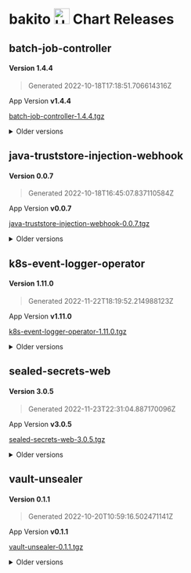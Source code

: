 # bakito <img src="https://helm.sh/img/helm.svg" alt="Helm" style="width:32px;"/> Chart Releases

## batch-job-controller

#### Version **1.4.4**

> Generated 2022-10-18T17:18:51.706614316Z

App Version **v1.4.4**

[batch-job-controller-1.4.4.tgz](https://github.com/bakito/helm-charts/releases/download/batch-job-controller-1.4.4/batch-job-controller-1.4.4.tgz)


<details>
  <summary>Older versions</summary>
  <br/><br/>
  <h4>Version <strong>1.4.3</strong></h4>

  <blockquote><p>Generated 2022-07-07T11:32:41.376363512Z</p></blockquote>

  <p>App Version <strong>v1.4.3</strong></p>
  <a href="https://github.com/bakito/helm-charts/releases/download/batch-job-controller-1.4.3/batch-job-controller-1.4.3.tgz">batch-job-controller-1.4.3.tgz</a>


  <br/><br/>
  <h4>Version <strong>1.4.2</strong></h4>

  <blockquote><p>Generated 2022-07-06T21:02:54.495782593Z</p></blockquote>

  <p>App Version <strong>v1.4.2</strong></p>
  <a href="https://github.com/bakito/helm-charts/releases/download/batch-job-controller-1.4.2/batch-job-controller-1.4.2.tgz">batch-job-controller-1.4.2.tgz</a>


  <br/><br/>
  <h4>Version <strong>1.4.1</strong></h4>

  <blockquote><p>Generated 2022-07-06T07:00:45.618623641Z</p></blockquote>

  <p>App Version <strong>v1.4.1</strong></p>
  <a href="https://github.com/bakito/helm-charts/releases/download/batch-job-controller-1.4.1/batch-job-controller-1.4.1.tgz">batch-job-controller-1.4.1.tgz</a>


  <br/><br/>
  <h4>Version <strong>1.4.0</strong></h4>

  <blockquote><p>Generated 2022-07-05T20:53:31.309596588Z</p></blockquote>

  <p>App Version <strong>v1.4.0</strong></p>
  <a href="https://github.com/bakito/helm-charts/releases/download/batch-job-controller-1.4.0/batch-job-controller-1.4.0.tgz">batch-job-controller-1.4.0.tgz</a>


  <br/><br/>
  <h4>Version <strong>1.3.0</strong></h4>

  <blockquote><p>Generated 2021-12-27T21:22:39.090378347Z</p></blockquote>

  <p>App Version <strong>v1.3.0</strong></p>
  <a href="https://github.com/bakito/helm-charts/releases/download/batch-job-controller-1.3.0/batch-job-controller-1.3.0.tgz">batch-job-controller-1.3.0.tgz</a>


  <br/><br/>
  <h4>Version <strong>1.2.4</strong></h4>

  <blockquote><p>Generated 2021-12-24T10:35:37.144675166Z</p></blockquote>

  <p>App Version <strong>v1.2.4</strong></p>
  <a href="https://github.com/bakito/helm-charts/releases/download/batch-job-controller-1.2.4/batch-job-controller-1.2.4.tgz">batch-job-controller-1.2.4.tgz</a>


  <br/><br/>
  <h4>Version <strong>1.2.3</strong></h4>

  <blockquote><p>Generated 2021-12-23T15:54:45.008016147Z</p></blockquote>

  <p>App Version <strong>v1.2.3</strong></p>
  <a href="https://github.com/bakito/helm-charts/releases/download/batch-job-controller-1.2.3/batch-job-controller-1.2.3.tgz">batch-job-controller-1.2.3.tgz</a>


  <br/><br/>
  <h4>Version <strong>1.2.2</strong></h4>

  <blockquote><p>Generated 2021-12-09T17:45:31.181095577Z</p></blockquote>

  <p>App Version <strong>v1.2.2</strong></p>
  <a href="https://github.com/bakito/helm-charts/releases/download/batch-job-controller-1.2.2/batch-job-controller-1.2.2.tgz">batch-job-controller-1.2.2.tgz</a>


  <br/><br/>
  <h4>Version <strong>1.2.1</strong></h4>

  <blockquote><p>Generated 2021-12-08T14:25:48.407917725Z</p></blockquote>

  <p>App Version <strong>v1.2.1</strong></p>
  <a href="https://github.com/bakito/helm-charts/releases/download/batch-job-controller-1.2.1/batch-job-controller-1.2.1.tgz">batch-job-controller-1.2.1.tgz</a>


  <br/><br/>
  <h4>Version <strong>1.2.0</strong></h4>

  <blockquote><p>Generated 2021-12-07T12:12:04.710022445Z</p></blockquote>

  <p>App Version <strong>v1.2.0</strong></p>
  <a href="https://github.com/bakito/helm-charts/releases/download/batch-job-controller-1.2.0/batch-job-controller-1.2.0.tgz">batch-job-controller-1.2.0.tgz</a>


  <br/><br/>
  <h4>Version <strong>1.1.3</strong></h4>

  <blockquote><p>Generated 2021-12-06T22:26:45.912669097Z</p></blockquote>

  <p>App Version <strong>v1.1.3</strong></p>
  <a href="https://github.com/bakito/helm-charts/releases/download/batch-job-controller-1.1.3/batch-job-controller-1.1.3.tgz">batch-job-controller-1.1.3.tgz</a>


  <br/><br/>
  <h4>Version <strong>1.1.2</strong></h4>

  <blockquote><p>Generated 2021-11-05T00:09:17.692082079Z</p></blockquote>

  <p>App Version <strong>v1.1.2</strong></p>
  <a href="https://github.com/bakito/helm-charts/releases/download/batch-job-controller-1.1.2/batch-job-controller-1.1.2.tgz">batch-job-controller-1.1.2.tgz</a>


  <br/><br/>
  <h4>Version <strong>v1.1.1</strong></h4>

  <blockquote><p>Generated 2021-08-25T20:30:58.869775403+02:00</p></blockquote>

  <p>App Version <strong>v1.1.1</strong></p>
  <a href="https://github.com/bakito/helm-charts/releases/download/batch-job-controller-v1.1.1/batch-job-controller-v1.1.1.tgz">batch-job-controller-v1.1.1.tgz</a>
</details>

## java-truststore-injection-webhook

#### Version **0.0.7**

> Generated 2022-10-18T16:45:07.837110584Z

App Version **v0.0.7**

[java-truststore-injection-webhook-0.0.7.tgz](https://github.com/bakito/helm-charts/releases/download/java-truststore-injection-webhook-0.0.7/java-truststore-injection-webhook-0.0.7.tgz)


<details>
  <summary>Older versions</summary>
  <br/><br/>
  <h4>Version <strong>0.0.6</strong></h4>

  <blockquote><p>Generated 2022-09-22T16:27:34.249460025Z</p></blockquote>

  <p>App Version <strong>v0.0.6</strong></p>
  <a href="https://github.com/bakito/helm-charts/releases/download/java-truststore-injection-webhook-0.0.6/java-truststore-injection-webhook-0.0.6.tgz">java-truststore-injection-webhook-0.0.6.tgz</a>


  <br/><br/>
  <h4>Version <strong>0.0.5</strong></h4>

  <blockquote><p>Generated 2021-11-03T20:35:32.141602152Z</p></blockquote>

  <p>App Version <strong>v0.0.5</strong></p>
  <a href="https://github.com/bakito/helm-charts/releases/download/java-truststore-injection-webhook-0.0.5/java-truststore-injection-webhook-0.0.5.tgz">java-truststore-injection-webhook-0.0.5.tgz</a>


  <br/><br/>
  <h4>Version <strong>0.0.4</strong></h4>

  <blockquote><p>Generated 2021-11-02T09:33:11.013027346Z</p></blockquote>

  <p>App Version <strong>v0.0.4</strong></p>
  <a href="https://github.com/bakito/helm-charts/releases/download/java-truststore-injection-webhook-0.0.4/java-truststore-injection-webhook-0.0.4.tgz">java-truststore-injection-webhook-0.0.4.tgz</a>


  <br/><br/>
  <h4>Version <strong>0.0.2</strong></h4>

  <blockquote><p>Generated 2021-10-30T13:16:26.566426629Z</p></blockquote>

  <p>App Version <strong>v0.0.2</strong></p>
  <a href="https://github.com/bakito/helm-charts/releases/download/java-truststore-injection-webhook-0.0.2/java-truststore-injection-webhook-0.0.2.tgz">java-truststore-injection-webhook-0.0.2.tgz</a>
</details>

## k8s-event-logger-operator

#### Version **1.11.0**

> Generated 2022-11-22T18:19:52.214988123Z

App Version **v1.11.0**

[k8s-event-logger-operator-1.11.0.tgz](https://github.com/bakito/helm-charts/releases/download/k8s-event-logger-operator-1.11.0/k8s-event-logger-operator-1.11.0.tgz)


<details>
  <summary>Older versions</summary>
  <br/><br/>
  <h4>Version <strong>1.10.2</strong></h4>

  <blockquote><p>Generated 2022-10-18T16:30:37.589528283Z</p></blockquote>

  <p>App Version <strong>v1.10.2</strong></p>
  <a href="https://github.com/bakito/helm-charts/releases/download/k8s-event-logger-operator-1.10.2/k8s-event-logger-operator-1.10.2.tgz">k8s-event-logger-operator-1.10.2.tgz</a>


  <br/><br/>
  <h4>Version <strong>1.10.1</strong></h4>

  <blockquote><p>Generated 2022-05-30T14:29:49.732531154Z</p></blockquote>

  <p>App Version <strong>v1.10.1</strong></p>
  <a href="https://github.com/bakito/helm-charts/releases/download/k8s-event-logger-operator-1.10.1/k8s-event-logger-operator-1.10.1.tgz">k8s-event-logger-operator-1.10.1.tgz</a>


  <br/><br/>
  <h4>Version <strong>1.10.0</strong></h4>

  <blockquote><p>Generated 2022-05-30T14:27:25.555184234Z</p></blockquote>

  <p>App Version <strong>v1.10.0</strong></p>
  <a href="https://github.com/bakito/helm-charts/releases/download/k8s-event-logger-operator-1.10.0/k8s-event-logger-operator-1.10.0.tgz">k8s-event-logger-operator-1.10.0.tgz</a>


  <br/><br/>
  <h4>Version <strong>1.9.4</strong></h4>

  <blockquote><p>Generated 2022-02-04T07:41:06.256241598Z</p></blockquote>

  <p>App Version <strong>v1.9.4</strong></p>
  <a href="https://github.com/bakito/helm-charts/releases/download/k8s-event-logger-operator-1.9.4/k8s-event-logger-operator-1.9.4.tgz">k8s-event-logger-operator-1.9.4.tgz</a>


  <br/><br/>
  <h4>Version <strong>1.9.3</strong></h4>

  <blockquote><p>Generated 2022-02-04T07:33:13.840257274Z</p></blockquote>

  <p>App Version <strong>v1.9.3</strong></p>
  <a href="https://github.com/bakito/helm-charts/releases/download/k8s-event-logger-operator-1.9.3/k8s-event-logger-operator-1.9.3.tgz">k8s-event-logger-operator-1.9.3.tgz</a>


  <br/><br/>
  <h4>Version <strong>1.9.2</strong></h4>

  <blockquote><p>Generated 2022-02-03T17:17:11.954294538Z</p></blockquote>

  <p>App Version <strong>v1.9.2</strong></p>
  <a href="https://github.com/bakito/helm-charts/releases/download/k8s-event-logger-operator-1.9.2/k8s-event-logger-operator-1.9.2.tgz">k8s-event-logger-operator-1.9.2.tgz</a>


  <br/><br/>
  <h4>Version <strong>1.9.1</strong></h4>

  <blockquote><p>Generated 2022-02-02T22:13:24.993847833Z</p></blockquote>

  <p>App Version <strong>v1.9.1</strong></p>
  <a href="https://github.com/bakito/helm-charts/releases/download/k8s-event-logger-operator-1.9.1/k8s-event-logger-operator-1.9.1.tgz">k8s-event-logger-operator-1.9.1.tgz</a>


  <br/><br/>
  <h4>Version <strong>1.9.0</strong></h4>

  <blockquote><p>Generated 2022-02-02T15:41:51.90439579Z</p></blockquote>

  <p>App Version <strong>v1.9.0</strong></p>
  <a href="https://github.com/bakito/helm-charts/releases/download/k8s-event-logger-operator-1.9.0/k8s-event-logger-operator-1.9.0.tgz">k8s-event-logger-operator-1.9.0.tgz</a>


  <br/><br/>
  <h4>Version <strong>1.8.2</strong></h4>

  <blockquote><p>Generated 2021-11-05T00:02:25.182569646Z</p></blockquote>

  <p>App Version <strong>v1.8.2</strong></p>
  <a href="https://github.com/bakito/helm-charts/releases/download/k8s-event-logger-operator-1.8.2/k8s-event-logger-operator-1.8.2.tgz">k8s-event-logger-operator-1.8.2.tgz</a>


  <br/><br/>
  <h4>Version <strong>1.8.1</strong></h4>

  <blockquote><p>Generated 2021-08-25T19:01:09.43622615+02:00</p></blockquote>

  <p>App Version <strong>1.8.1</strong></p>
  <a href="https://github.com/bakito/helm-charts/releases/download/k8s-event-logger-operator-1.8.1/k8s-event-logger-operator-1.8.1.tgz">k8s-event-logger-operator-1.8.1.tgz</a>
</details>

## sealed-secrets-web

#### Version **3.0.5**

> Generated 2022-11-23T22:31:04.887170096Z

App Version **v3.0.5**

[sealed-secrets-web-3.0.5.tgz](https://github.com/bakito/helm-charts/releases/download/sealed-secrets-web-3.0.5/sealed-secrets-web-3.0.5.tgz)


<details>
  <summary>Older versions</summary>
  <br/><br/>
  <h4>Version <strong>3.0.4</strong></h4>

  <blockquote><p>Generated 2022-11-23T19:37:55.567088336Z</p></blockquote>

  <p>App Version <strong>v3.0.4</strong></p>
  <a href="https://github.com/bakito/helm-charts/releases/download/sealed-secrets-web-3.0.4/sealed-secrets-web-3.0.4.tgz">sealed-secrets-web-3.0.4.tgz</a>


  <br/><br/>
  <h4>Version <strong>3.0.3</strong></h4>

  <blockquote><p>Generated 2022-11-23T14:18:00.036136629Z</p></blockquote>

  <p>App Version <strong>v3.0.3</strong></p>
  <a href="https://github.com/bakito/helm-charts/releases/download/sealed-secrets-web-3.0.3/sealed-secrets-web-3.0.3.tgz">sealed-secrets-web-3.0.3.tgz</a>


  <br/><br/>
  <h4>Version <strong>3.0.2</strong></h4>

  <blockquote><p>Generated 2022-11-23T13:07:26.775120051Z</p></blockquote>

  <p>App Version <strong>v3.0.2</strong></p>
  <a href="https://github.com/bakito/helm-charts/releases/download/sealed-secrets-web-3.0.2/sealed-secrets-web-3.0.2.tgz">sealed-secrets-web-3.0.2.tgz</a>


  <br/><br/>
  <h4>Version <strong>3.0.0</strong></h4>

  <blockquote><p>Generated 2022-11-19T18:30:13.005204347Z</p></blockquote>

  <p>App Version <strong>v3.0.0</strong></p>
  <a href="https://github.com/bakito/helm-charts/releases/download/sealed-secrets-web-3.0.0/sealed-secrets-web-3.0.0.tgz">sealed-secrets-web-3.0.0.tgz</a>


  <br/><br/>
  <h4>Version <strong>3.0.0-pre</strong></h4>

  <blockquote><p>Generated 2022-11-18T18:01:09.610745936Z</p></blockquote>

  <p>App Version <strong>v3.0.0-pre</strong></p>
  <a href="https://github.com/bakito/helm-charts/releases/download/sealed-secrets-web-3.0.0-pre/sealed-secrets-web-3.0.0-pre.tgz">sealed-secrets-web-3.0.0-pre.tgz</a>


  <br/><br/>
  <h4>Version <strong>2.8.3</strong></h4>

  <blockquote><p>Generated 2022-10-24T06:24:15.220427048Z</p></blockquote>

  <p>App Version <strong>v2.8.3</strong></p>
  <a href="https://github.com/bakito/helm-charts/releases/download/sealed-secrets-web-2.8.3/sealed-secrets-web-2.8.3.tgz">sealed-secrets-web-2.8.3.tgz</a>


  <br/><br/>
  <h4>Version <strong>2.8.2</strong></h4>

  <blockquote><p>Generated 2022-10-18T13:39:23.474272967Z</p></blockquote>

  <p>App Version <strong>v2.8.2</strong></p>
  <a href="https://github.com/bakito/helm-charts/releases/download/sealed-secrets-web-2.8.2/sealed-secrets-web-2.8.2.tgz">sealed-secrets-web-2.8.2.tgz</a>


  <br/><br/>
  <h4>Version <strong>2.8.1</strong></h4>

  <blockquote><p>Generated 2022-10-01T19:18:42.966283012Z</p></blockquote>

  <p>App Version <strong>v2.8.1</strong></p>
  <a href="https://github.com/bakito/helm-charts/releases/download/sealed-secrets-web-2.8.1/sealed-secrets-web-2.8.1.tgz">sealed-secrets-web-2.8.1.tgz</a>


  <br/><br/>
  <h4>Version <strong>2.8.0</strong></h4>

  <blockquote><p>Generated 2022-03-25T20:26:30.434037662Z</p></blockquote>

  <p>App Version <strong>v2.8.0</strong></p>
  <a href="https://github.com/bakito/helm-charts/releases/download/sealed-secrets-web-2.8.0/sealed-secrets-web-2.8.0.tgz">sealed-secrets-web-2.8.0.tgz</a>


  <br/><br/>
  <h4>Version <strong>2.7.1</strong></h4>

  <blockquote><p>Generated 2022-03-06T07:35:21.892930259Z</p></blockquote>

  <p>App Version <strong>v2.7.1</strong></p>
  <a href="https://github.com/bakito/helm-charts/releases/download/sealed-secrets-web-2.7.1/sealed-secrets-web-2.7.1.tgz">sealed-secrets-web-2.7.1.tgz</a>


  <br/><br/>
  <h4>Version <strong>2.7.0</strong></h4>

  <blockquote><p>Generated 2022-01-24T19:43:53.307831499Z</p></blockquote>

  <p>App Version <strong>v2.7.0</strong></p>
  <a href="https://github.com/bakito/helm-charts/releases/download/sealed-secrets-web-2.7.0/sealed-secrets-web-2.7.0.tgz">sealed-secrets-web-2.7.0.tgz</a>


  <br/><br/>
  <h4>Version <strong>2.6.1</strong></h4>

  <blockquote><p>Generated 2021-10-12T01:56:57.234627959+02:00</p></blockquote>

  <p>App Version <strong>v2.6.1</strong></p>
  <a href="https://github.com/bakito/helm-charts/releases/download/sealed-secrets-web-2.6.1/sealed-secrets-web-2.6.1.tgz">sealed-secrets-web-2.6.1.tgz</a>


  <br/><br/>
  <h4>Version <strong>2.6.0</strong></h4>

  <blockquote><p>Generated 2021-09-15T21:33:30.235863008+02:00</p></blockquote>

  <p>App Version <strong>2.6.0</strong></p>
  <a href="https://github.com/bakito/helm-charts/releases/download/sealed-secrets-web-2.6.0/sealed-secrets-web-2.6.0.tgz">sealed-secrets-web-2.6.0.tgz</a>


  <br/><br/>
  <h4>Version <strong>2.5.4</strong></h4>

  <blockquote><p>Generated 2021-09-10T13:27:58.05926312+02:00</p></blockquote>

  <p>App Version <strong>2.5.4</strong></p>
  <a href="https://github.com/bakito/helm-charts/releases/download/sealed-secrets-web-2.5.4/sealed-secrets-web-2.5.4.tgz">sealed-secrets-web-2.5.4.tgz</a>


  <br/><br/>
  <h4>Version <strong>2.5.3</strong></h4>

  <blockquote><p>Generated 2021-09-10T13:16:06.890062458+02:00</p></blockquote>

  <p>App Version <strong>2.5.3</strong></p>
  <a href="https://github.com/bakito/helm-charts/releases/download/sealed-secrets-web-2.5.3/sealed-secrets-web-2.5.3.tgz">sealed-secrets-web-2.5.3.tgz</a>


  <br/><br/>
  <h4>Version <strong>2.5.2</strong></h4>

  <blockquote><p>Generated 2021-09-10T07:35:41.709763934+02:00</p></blockquote>

  <p>App Version <strong>2.5.2</strong></p>
  <a href="https://github.com/bakito/helm-charts/releases/download/sealed-secrets-web-2.5.2/sealed-secrets-web-2.5.2.tgz">sealed-secrets-web-2.5.2.tgz</a>


  <br/><br/>
  <h4>Version <strong>2.5.1</strong></h4>

  <blockquote><p>Generated 2021-09-03T21:17:24.787032551+02:00</p></blockquote>

  <p>App Version <strong>2.5.1</strong></p>
  <a href="https://github.com/bakito/helm-charts/releases/download/sealed-secrets-web-2.5.1/sealed-secrets-web-2.5.1.tgz">sealed-secrets-web-2.5.1.tgz</a>


  <br/><br/>
  <h4>Version <strong>2.5.0</strong></h4>

  <blockquote><p>Generated 2021-08-26T21:06:38.413497229+02:00</p></blockquote>

  <p>App Version <strong>2.5.0</strong></p>
  <a href="https://github.com/bakito/helm-charts/releases/download/sealed-secrets-web-2.5.0/sealed-secrets-web-2.5.0.tgz">sealed-secrets-web-2.5.0.tgz</a>
</details>

## vault-unsealer

#### Version **0.1.1**

> Generated 2022-10-20T10:59:16.502471141Z

App Version **v0.1.1**

[vault-unsealer-0.1.1.tgz](https://github.com/bakito/helm-charts/releases/download/vault-unsealer-0.1.1/vault-unsealer-0.1.1.tgz)


<details>
  <summary>Older versions</summary>
  <br/><br/>
  <h4>Version <strong>0.1.0</strong></h4>

  <blockquote><p>Generated 2022-10-20T12:14:19.703966251Z</p></blockquote>

  <p>App Version <strong>v0.1.0</strong></p>
  <a href="https://github.com/bakito/helm-charts/releases/download/vault-unsealer-0.1.0/vault-unsealer-0.1.0.tgz">vault-unsealer-0.1.0.tgz</a>


  <br/><br/>
  <h4>Version <strong>0.0.7</strong></h4>

  <blockquote><p>Generated 2022-10-19T22:16:48.657093641Z</p></blockquote>

  <p>App Version <strong>v0.0.7</strong></p>
  <a href="https://github.com/bakito/helm-charts/releases/download/vault-unsealer-0.0.7/vault-unsealer-0.0.7.tgz">vault-unsealer-0.0.7.tgz</a>


  <br/><br/>
  <h4>Version <strong>0.0.3</strong></h4>

  <blockquote><p>Generated 2022-10-18T13:42:01.875797584Z</p></blockquote>

  <p>App Version <strong>v0.0.3</strong></p>
  <a href="https://github.com/bakito/helm-charts/releases/download/vault-unsealer-0.0.3/vault-unsealer-0.0.3.tgz">vault-unsealer-0.0.3.tgz</a>


  <br/><br/>
  <h4>Version <strong>0.0.2</strong></h4>

  <blockquote><p>Generated 2022-10-18T13:10:17.722220911Z</p></blockquote>

  <p>App Version <strong>v0.0.2</strong></p>
  <a href="https://github.com/bakito/helm-charts/releases/download/vault-unsealer-0.0.2/vault-unsealer-0.0.2.tgz">vault-unsealer-0.0.2.tgz</a>


  <br/><br/>
  <h4>Version <strong>0.0.1</strong></h4>

  <blockquote><p>Generated 2022-10-17T11:12:18.071599136Z</p></blockquote>

  <p>App Version <strong>v0.0.1</strong></p>
  <a href="https://github.com/bakito/helm-charts/releases/download/vault-unsealer-0.0.1/vault-unsealer-0.0.1.tgz">vault-unsealer-0.0.1.tgz</a>
</details>


